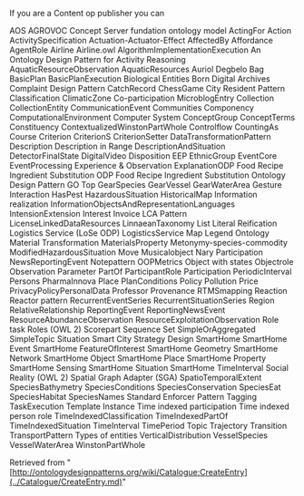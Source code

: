 If you are a Content op publisher you can




AOS AGROVOC Concept Server fundation ontology model
ActingFor
Action
ActivitySpecification
Actuation-Actuator-Effect
AffectedBy
Affordance
AgentRole
Airline
Airline.owl
AlgorithmImplementationExecution
An Ontology Design Pattern for Activity Reasoning
AquaticResourceObservation
AquaticResources
Auriol Degbelo
Bag
BasicPlan
BasicPlanExecution
Biological Entities
Born Digital Archives
Complaint Design Pattern
CatchRecord
ChessGame
City Resident Pattern
Classification
ClimaticZone
Co-participation
MicroblogEntry
Collection
CollectionEntity
CommunicationEvent
Communities
Componency
ComputationalEnvironment
Computer System
ConceptGroup
ConceptTerms
Constituency
ContextualizedWinstonPartWhole
Controlflow
CountingAs
Course
Criterion
CriterionS
CriterionSetter
DataTransformationPattern
Description
Description in Range
DescriptionAndSituation
DetectorFinalState
DigitalVideo
Disposition
EEP
EthnicGroup
EventCore
EventProcessing
Experience & Observation
ExplanationODP
Food Recipe Ingredient Substitution ODP
Food Recipe Ingredient Substitution Ontology Design Pattern
GO Top
GearSpecies
GearVessel
GearWaterArea
Gesture Interaction
HasPest
HazardousSituation
HistoricalMap
Information realization
InformationObjectsAndRepresentationLanguages
IntensionExtension
Interest
Invoice
LCA Pattern
LicenseLinkedDataResources
LinnaeanTaxonomy
List
Literal Reification
Logistics Service (LoSe ODP)
LogisticsService
Map Legend Ontology
Material Transformation
MaterialsProperty
Metonymy-species-commodity
ModifiedHazardousSituation
Move
Musicalobject
Nary Participation
NewsReportingEvent
Notepattern
OOPMetrics
Object with states
Objectrole
Observation
Parameter
PartOf
ParticipantRole
Participation
PeriodicInterval
Persons
PharmaInnova
Place
PlanConditions
Policy
Pollution
Price
PrivacyPolicyPersonalData
Professor
Provenance
RTMSmapping
Reaction
Reactor pattern
RecurrentEventSeries
RecurrentSituationSeries
Region
RelativeRelationship
ReportingEvent
ReportingNewsEvent
ResourceAbundanceObservation
ResourceExploitationObservation
Role task
Roles (OWL 2)
Scorepart
Sequence
Set
SimpleOrAggregated
SimpleTopic
Situation
Smart City Strategy Design
SmartHome
SmartHome Event
SmartHome FeatureOfInterest
SmartHome Geometry
SmartHome Network
SmartHome Object
SmartHome Place
SmartHome Property
SmartHome Sensing
SmartHome Situation
SmartHome TimeInterval
Social Reality (OWL 2)
Spatial Graph Adapter (SGA)
SpatioTemporalExtent
SpeciesBathymetry
SpeciesConditions
SpeciesConservation
SpeciesEat
SpeciesHabitat
SpeciesNames
Standard Enforcer Pattern
Tagging
TaskExecution
Template Instance
Time indexed participation
Time indexed person role
TimeIndexedClassification
TimeIndexedPartOf
TimeIndexedSituation
TimeInterval
TimePeriod
Topic
Trajectory
Transition
TransportPattern
Types of entities
VerticalDistribution
VesselSpecies
VesselWaterArea
WinstonPartWhole






  






Retrieved from "[http://ontologydesignpatterns.org/wiki/Catalogue:CreateEntry](../Catalogue/CreateEntry.md)"